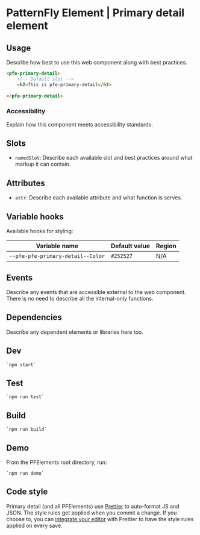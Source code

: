 # PatternFly Element | Primary detail element


## Usage
Describe how best to use this web component along with best practices.

```html
<pfe-primary-detail>
    <!-- Default slot -->
    <h2>This is pfe-primary-detail</h2>
    
</pfe-primary-detail>
```

### Accessibility
Explain how this component meets accessibility standards.

## Slots

- `namedSlot`: Describe each available slot and best practices around what markup it can contain.

## Attributes

- `attr`: Describe each available attribute and what function is serves.

## Variable hooks

Available hooks for styling:

| Variable name | Default value | Region |
| --- | --- | --- |
| `--pfe-pfe-primary-detail--Color` | `#252527` | N/A |

## Events
Describe any events that are accessible external to the web component. There is no need to describe all the internal-only functions.


## Dependencies
Describe any dependent elements or libraries here too.

## Dev

    `npm start`

## Test

    `npm run test`

## Build

    `npm run build`

## Demo

From the PFElements root directory, run:

    `npm run demo`

## Code style

Primary detail (and all PFElements) use [Prettier][prettier] to auto-format JS and JSON. The style rules get applied when you commit a change. If you choose to, you can [integrate your editor][prettier-ed] with Prettier to have the style rules applied on every save.

[prettier]: https://github.com/prettier/prettier/
[prettier-ed]: https://prettier.io/docs/en/editors.html
[web-component-tester]: https://github.com/Polymer/web-component-tester
